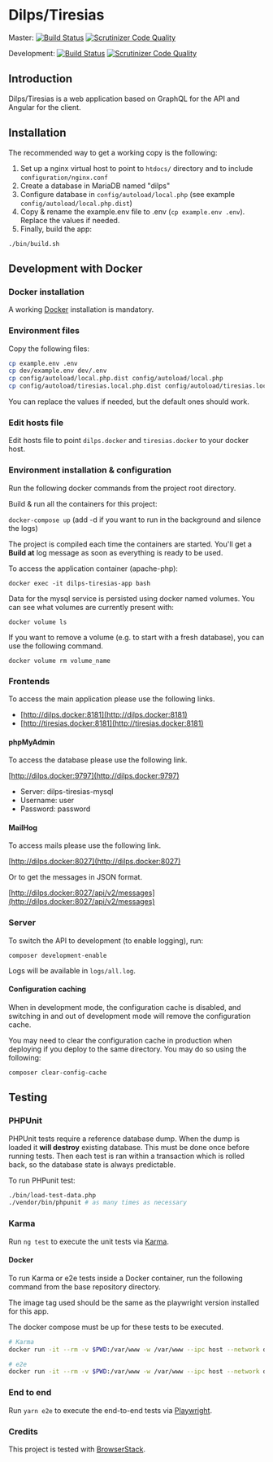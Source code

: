 # Dilps/Tiresias

Master: [![Build Status](https://github.com/unil-lettres/dilps-tiresias/workflows/ci/badge.svg?branch=master)](https://github.com/unil-lettres/dilps-tiresias/actions?query=branch%3Amaster) [![Scrutinizer Code Quality](https://scrutinizer-ci.com/g/unil-lettres/dilps-tiresias/badges/quality-score.png?b=master)](https://scrutinizer-ci.com/g/unil-lettres/dilps-tiresias/?branch=master)

Development: [![Build Status](https://github.com/unil-lettres/dilps-tiresias/workflows/ci/badge.svg?branch=develop)](https://github.com/unil-lettres/dilps-tiresias/actions?query=branch%3Adevelop) [![Scrutinizer Code Quality](https://scrutinizer-ci.com/g/unil-lettres/dilps-tiresias/badges/quality-score.png?b=master)](https://scrutinizer-ci.com/g/unil-lettres/dilps-tiresias/?branch=develop)

## Introduction

Dilps/Tiresias is a web application based on GraphQL for the API and Angular for the client.

## Installation

The recommended way to get a working copy is the following:

1. Set up a nginx virtual host to point to `htdocs/` directory and to include `configuration/nginx.conf`
2. Create a database in MariaDB named "dilps"
3. Configure database in `config/autoload/local.php` (see example `config/autoload/local.php.dist`)
4. Copy & rename the example.env file to .env (`cp example.env .env`). Replace the values if needed.
5. Finally, build the app:

`./bin/build.sh`

## Development with Docker

### Docker installation

A working [Docker](https://docs.docker.com/engine/install/) installation is mandatory.

### Environment files

Copy the following files:

```sh
cp example.env .env
cp dev/example.env dev/.env
cp config/autoload/local.php.dist config/autoload/local.php
cp config/autoload/tiresias.local.php.dist config/autoload/tiresias.local.php
```

You can replace the values if needed, but the default ones should work.

### Edit hosts file

Edit hosts file to point `dilps.docker` and `tiresias.docker` to your docker host.

### Environment installation & configuration

Run the following docker commands from the project root directory.

Build & run all the containers for this project:

`docker-compose up` (add -d if you want to run in the background and silence the logs)

The project is compiled each time the containers are started. You'll get a **Build at** log message as soon as everything is ready to be used.

To access the application container (apache-php):

`docker exec -it dilps-tiresias-app bash`

Data for the mysql service is persisted using docker named volumes. You can see what volumes are currently present with:

`docker volume ls`

If you want to remove a volume (e.g. to start with a fresh database), you can use the following command.

`docker volume rm volume_name`

### Frontends

To access the main application please use the following links.

- [http://dilps.docker:8181](http://dilps.docker:8181)
- [http://tiresias.docker:8181](http://tiresias.docker:8181)

#### phpMyAdmin

To access the database please use the following link.

[http://dilps.docker:9797](http://dilps.docker:9797)

- Server: dilps-tiresias-mysql
- Username: user
- Password: password

#### MailHog

To access mails please use the following link.

[http://dilps.docker:8027](http://dilps.docker:8027)

Or to get the messages in JSON format.

[http://dilps.docker:8027/api/v2/messages](http://dilps.docker:8027/api/v2/messages)

### Server

To switch the API to development (to enable logging), run:

`composer development-enable`

Logs will be available in `logs/all.log`.

#### Configuration caching

When in development mode, the configuration cache is
disabled, and switching in and out of development mode will remove the
configuration cache.

You may need to clear the configuration cache in production when deploying if
you deploy to the same directory. You may do so using the following:

`composer clear-config-cache`

## Testing

### PHPUnit

PHPUnit tests require a reference database dump. When the dump is loaded it **will destroy**
existing database. This must be done once before running tests. Then each test is ran
within a transaction which is rolled back, so the database state is always predictable.

To run PHPunit test:

```sh
./bin/load-test-data.php
./vendor/bin/phpunit # as many times as necessary
```

### Karma

Run `ng test` to execute the unit tests via [Karma](https://karma-runner.github.io).

#### Docker

To run Karma or e2e tests inside a Docker container, run the following command from
the base repository directory.

The image tag used should be the same as the playwright version installed for
this app.

The docker compose must be up for these tests to be executed.

```bash
# Karma
docker run -it --rm -v $PWD:/var/www -w /var/www --ipc host --network dilps-tiresias_dilps-tiresias-net mcr.microsoft.com/playwright:v1.33.0-focal yarn ng test --watch false --browsers ChromeHeadlessCustom

# e2e
docker run -it --rm -v $PWD:/var/www -w /var/www --ipc host --network dilps-tiresias_dilps-tiresias-net mcr.microsoft.com/playwright:v1.33.0-focal yarn e2e
```

### End to end

Run `yarn e2e` to execute the end-to-end tests via [Playwright](https://playwright.dev/).

### Credits

This project is tested with
[BrowserStack](https://www.browserstack.com/).
